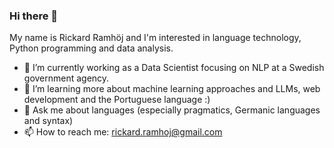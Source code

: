 ### Hi there 👋

My name is Rickard Ramhöj and I'm interested in language technology, Python programming and data analysis. 

- 🔭 I’m currently working as a Data Scientist focusing on NLP at a Swedish government agency. 
- 🌱 I’m learning more about machine learning approaches and LLMs, web development and the Portuguese language :) 
- 💬 Ask me about languages (especially pragmatics, Germanic languages and syntax)
- 📫 How to reach me: rickard.ramhoj@gmail.com 

